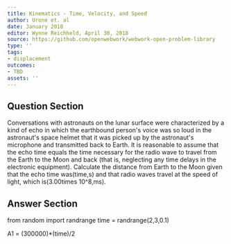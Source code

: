 ```yaml
---
title: Kinematics - Time, Velocity, and Speed
author: Urone et. al
date: January 2018
editor: Wynne Reichheld, April 30, 2018
source: https://github.com/openwebwork/webwork-open-problem-library
type: ''
tags:
- displacement
outcomes:
- TBD
assets: ''
---
```


## Question Section 

Conversations with astronauts on the lunar surface were characterized by a kind of echo in which the earthbound person's voice was so loud in the astronaut's space helmet that it was picked up by the astronaut's microphone and transmitted back to Earth. It is reasonable to assume that the echo time equals the time necessary for the radio wave to travel from the Earth to the Moon and back (that is, neglecting any time delays in the electronic equipment). Calculate the distance from Earth to the Moon given that the echo time was(time,s) and that radio waves travel at the speed of light, which is(3.00times 10^8,ms).


## Answer Section

from random import randrange
time = randrange(2,3,0.1)

A1 = (300000)*(time)/2